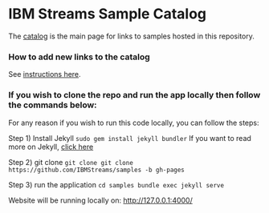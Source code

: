 # IBM Streams Sample Catalog

The [catalog](http://ibmstreams.github.io/samples/) is the main page for links to samples hosted in this repository.


### How to add new links to the catalog
See [instructions here](https://github.com/IBMStreams/samples/wiki/Adding-a-sample-to-the-catalog-and-repo).
### If you wish to clone the repo and run the app locally then follow the commands below:
For any reason if you wish to run this code locally, you can follow the steps:

 Step 1) Install Jekyll
    ```
    sudo gem install jekyll bundler
    ```
If you want to read more on Jekyll, [click here](https://jekyllrb.com/)

Step 2) git clone
    ```
    git clone git clone https://github.com/IBMStreams/samples -b gh-pages
    ```

Step 3) run the application
    ```
    cd samples
    bundle exec jekyll serve
    ```

Website will be running locally on: http://127.0.0.1:4000/
